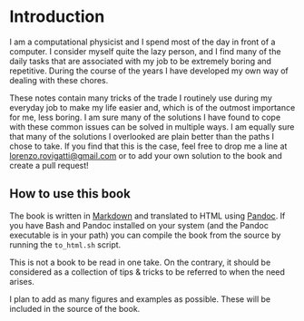 
# Introduction

I am a computational physicist and I spend most of the day in front of a computer. I consider myself quite the lazy person, and I find many of the daily tasks that are associated with my job to be extremely boring and repetitive. During the course of the years I have developed my own way of dealing with these chores. 

These notes contain many tricks of the trade I routinely use during my everyday job to make my life easier and, which is of the outmost importance for me, less boring. I am sure many of the solutions I have found to cope with these common issues can be solved in multiple ways. I am equally sure that many of the solutions I overlooked are plain better than the paths I chose to take. If you find that this is the case, feel free to drop me a line at [lorenzo.rovigatti@gmail.com](mailto:lorenzo.rovigatti@gmail.com) or to add your own solution to the book and create a pull request!

## How to use this book

The book is written in [Markdown](https://en.wikipedia.org/wiki/Markdown) and translated to HTML using [Pandoc](https://pandoc.org/). If you have Bash and Pandoc installed on your system (and the Pandoc executable is in your path) you can compile the book from the source by running the `to_html.sh` script.

This is not a book to be read in one take. On the contrary, it should be considered as a collection of tips & tricks to be referred to when the need arises.

I plan to add as many figures and examples as possible. These will be included in the source of the book.
